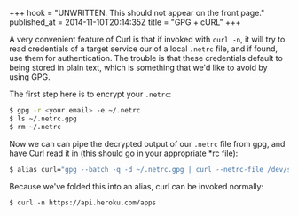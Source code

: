 +++
hook = "UNWRITTEN. This should not appear on the front page."
published_at = 2014-11-10T20:14:35Z
title = "GPG + cURL"
+++

A very convenient feature of Curl is that if invoked with `curl -n`, it will
try to read credentials of a target service our of a local `.netrc` file, and
if found, use them for authentication. The trouble is that these credentials
default to being stored in plain text, which is something that we'd like to
avoid by using GPG.

The first step here is to encrypt your `.netrc`:

``` sh
$ gpg -r <your email> -e ~/.netrc
$ ls ~/.netrc.gpg
$ rm ~/.netrc
```

Now we can can pipe the decrypted output of our `.netrc` file from gpg, and
have Curl read it in (this should go in your appropriate *rc file):

``` sh
$ alias curl="gpg --batch -q -d ~/.netrc.gpg | curl --netrc-file /dev/stdin"
```

Because we've folded this into an alias, curl can be invoked normally:

```
$ curl -n https://api.heroku.com/apps
```
